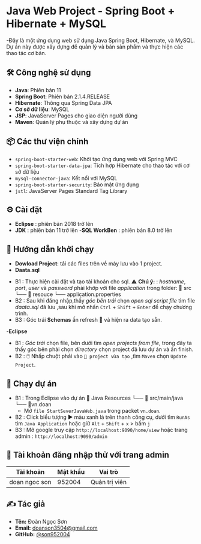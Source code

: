 # Java Web Project - Spring Boot + Hibernate + MySQL

-Đây là một ứng dụng web sử dụng Java Spring Boot, Hibernate, và MySQL. Dự án này được xây dựng để quản lý và bán sản phẩm và thực hiện các thao tác cơ bản.

## 🛠 Công nghệ sử dụng

- **Java**: Phiên bản 11
- **Spring Boot**: Phiên bản 2.1.4.RELEASE
- **Hibernate**: Thông qua Spring Data JPA
- **Cơ sở dữ liệu**: MySQL
- **JSP**: JavaServer Pages cho giao diện người dùng
- **Maven**: Quản lý phụ thuộc và xây dựng dự án

## 📦 Các thư viện chính

- `spring-boot-starter-web`: Khởi tạo ứng dụng web với Spring MVC
- `spring-boot-starter-data-jpa`: Tích hợp Hibernate cho thao tác với cơ sở dữ liệu
- `mysql-connector-java`: Kết nối với MySQL
- `spring-boot-starter-security`: Bảo mật ứng dụng
- `jstl`: JavaServer Pages Standard Tag Library

## ⚙️ Cài đặt

- **Eclipse** : phiên bản 2018 trở lên
- **JDK** : phiên bản 11 trở lên
-**SQL WorkBen** : phiên bản 8.0 trở lên
  
## 📝 Hướng dẫn khởi chạy
- **Dowload Project**: tải các files trên về máy lưu vào 1 project.
- **Daata.sql**
+ B1 : Thực hiện cài đặt và tạo tài khoản cho sql.
 ⚠️ **Chú ý:** : *hostname*, *port*, *user* và *password* phải khớp với file *application* trong folder:
 📁 src
  └── 📁 resouce
      └── application.properties
+ B2 : Sau khi đăng nhập,thấy *góc bên trái* chọn *open sql script file* tìm file *daata.sql* đã lưu ,sau khi mở nhấn `Ctrl` + `Shift` + `Enter` để chạy chương trình.
+ B3 : Góc trái **Schemas** ấn refresh 🔄 và hiện ra data tạo sẵn.

-**Eclipse** 
+ B1 : *Góc trái* chọn file, bên dưới tìm *open projects from file*, trong đây ta thấy góc bên phải chọn *directory* chọn project đã lưu dự án và ấn finish.
+ B2 : 🖱️ Nhấp chuột phải vào `📁 project vừa tạo` ,tìm `Maven` chọn `Update Project`.


## 🚀 Chạy dự án
- B1 : Trong Eclipse vào dự án
 📁 Java Resources
  └── 📁 src/main/java
      └── 📁vn.doan
  * Mở `file StartSeverJavaWeb.java` trong packet `vn.doan`.
 - B2 : Click biểu tượng ▶️ màu xanh lá trên thanh công cụ, dưới tìm `RunAs` tìm `Java Application` hoặc giữ `Alt` + `Shift` + `x` > bấm `j`
 - B3 : Mở google truy cập `http://localhost:9090/home/view` hoặc trang admin : `http://localhost:9090/admin`
  ## 🔐 Tài khoản đăng nhập thử với trang admin

| Tài khoản | Mật khẩu   | Vai trò      |
|-----------|------------|--------------|
| doan ngoc son     | 952004     | Quản trị viên |


## ✍️ Tác giả

- **Tên:** Đoàn Ngọc Sơn  
- **Email:** [doanson3504@gmail.com](mailto:doanson3504@gmail.com)  
- **GitHub:** [@son952004](https://github.com/son952004)
